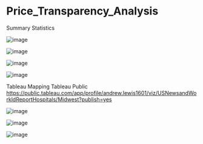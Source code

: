 # Price_Transparency_Analysis

Summary Statistics

![image](https://user-images.githubusercontent.com/90878901/154805417-f850c4c0-b0a2-4433-8632-5af1dc04bb20.png)

![image](https://user-images.githubusercontent.com/90878901/154805434-9101f3c8-452f-4f65-9c41-fe26affba8de.png)

![image](https://user-images.githubusercontent.com/90878901/154805443-d4edd6e7-556c-4dbb-b918-fd17b3442031.png)

![image](https://user-images.githubusercontent.com/90878901/154805454-8d109a4f-dfa0-4f3a-be3b-47bd503a7fe3.png)


Tableau Mapping 
Tableau Public 
https://public.tableau.com/app/profile/andrew.lewis1601/viz/USNewsandWorkldReportHospitals/Midwest?publish=yes

![image](https://user-images.githubusercontent.com/90878901/154609594-39513e36-2537-40b0-8a84-295a14867219.png)

![image](https://user-images.githubusercontent.com/90878901/154609622-f42dbab3-6190-4cd0-9926-ffecc9c1de5f.png)

![image](https://user-images.githubusercontent.com/90878901/154609649-f62fb793-24d4-4fd1-b494-9a49901f3f80.png)

